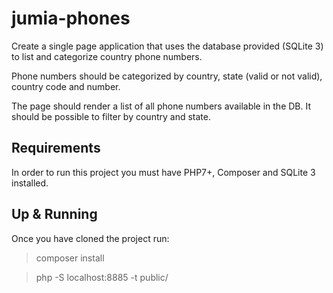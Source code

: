 # jumia-phones

Create a single page application that uses the database provided (SQLite 3) to list and categorize country phone numbers.

Phone numbers should be categorized by country, state (valid or not valid), country code and number.

The page should render a list of all phone numbers available in the DB. It should be possible to filter by country and state. 

## Requirements

In order to run this project you must have PHP7+, Composer and SQLite 3 installed.

## Up & Running

Once you have cloned the project run:
> composer install

> php -S localhost:8885 -t public/